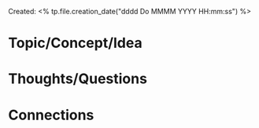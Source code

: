 ---
---

Created: <% tp.file.creation_date("dddd Do MMMM YYYY HH:mm:ss") %>

# Topic/Concept/Idea


# Thoughts/Questions


# Connections


